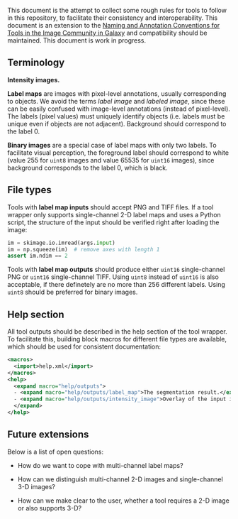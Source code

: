 This document is the attempt to collect some rough rules for tools to follow in this repository, to facilitate their consistency and interoperability. This document is an extension to the [Naming and Annotation Conventions for Tools in the Image Community in Galaxy](https://github.com/elixir-europe/biohackathon-projects-2023/blob/main/16/paper/paper.md#conventions) and compatibility should be maintained. This document is work in progress.

## Terminology

**Intensity images.**

**Label maps** are images with pixel-level annotations, usually corresponding to objects. We avoid the terms *label image* and *labeled image*, since these can be easily confused with image-level annotations (instead of pixel-level). The labels (pixel values) must uniquely identify objects (i.e. labels must be unique even if objects are not adjacent). Background should correspond to the label 0.

**Binary images** are a special case of label maps with only two labels. To facilitate visual perception, the foreground label should correspond to white (value 255 for `uint8` images and value 65535 for `uint16` images), since background corresponds to the label 0, which is black.

## File types

Tools with **label map inputs** should accept PNG and TIFF files. If a tool wrapper only supports single-channel 2-D label maps and uses a Python script, the structure of the input should be verified right after loading the image:

```python
im = skimage.io.imread(args.input)
im = np.squeeze(im)  # remove axes with length 1
assert im.ndim == 2
```

Tools with **label map outputs** should produce either `uint16` single-channel PNG or `uint16` single-channel TIFF. Using `uint8` instead of `uint16` is also acceptable, if there definetely are no more than 256 different labels. Using `uint8` should be preferred for binary images.

## Help section

All tool outputs should be described in the help section of the tool wrapper. To facilitate this, building block macros for different file types are available, which should be used for consistent documentation:

```xml
<macros>
  <import>help.xml</import>
</macros>
<help>
  <expand macro="help/outputs">
  - <expand macro="help/outputs/label_map">The segmentation result.</expand>
  - <expand macro="help/outputs/intensity_image">Overlay of the input image and the segmentation result.</expand>
  </expand>
</help>
```

## Future extensions

Below is a list of open questions:

- How do we want to cope with multi-channel label maps?

- How can we distinguish multi-channel 2-D images and single-channel 3-D images?

- How can we make clear to the user, whether a tool requires a 2-D image or also supports 3-D?

